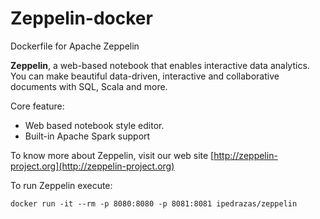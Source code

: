 # Zeppelin-docker
Dockerfile for Apache Zeppelin

**Zeppelin**, a web-based notebook that enables interactive data analytics. You can make beautiful data-driven, interactive and collaborative documents with SQL, Scala and more.

Core feature:
   * Web based notebook style editor.
   * Built-in Apache Spark support


To know more about Zeppelin, visit our web site [http://zeppelin-project.org](http://zeppelin-project.org) 

To run Zeppelin execute:

`docker run -it --rm -p 8080:8080 -p 8081:8081 ipedrazas/zeppelin`
